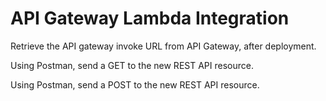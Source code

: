 # API Gateway Lambda Integration

Retrieve the API gateway invoke URL from API Gateway, after deployment.

Using Postman, send a GET to the new REST API resource.

Using Postman, send a POST to the new REST API resource.
